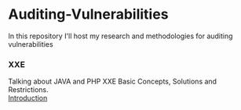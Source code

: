 # Auditing-Vulnerabilities
In this repository I'll host my research and methodologies for auditing vulnerabilities 


### XXE 
Talking about JAVA and PHP XXE Basic Concepts, Solutions and Restrictions.    
[Introduction](https://github.com/OlivierLaflamme/Auditing-Vulnerabilities/blob/master/Auditing_XXE_Vulnerabilities/Introduction.md)      

